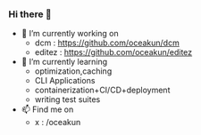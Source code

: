 ### Hi there 👋


- 🔭 I’m currently working on
  - dcm : https://github.com/oceakun/dcm
  - editez : https://github.com/oceakun/editez
- 🌱 I’m currently learning 
  - optimization,caching
  - CLI Applications
  - containerization+CI/CD+deployment
  - writing test suites 
- 📫 Find me on
  - x : /oceakun

